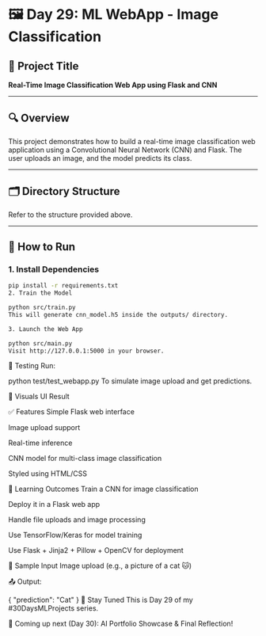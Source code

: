 # 🖼️ Day 29: ML WebApp - Image Classification

## 🧠 Project Title
**Real-Time Image Classification Web App using Flask and CNN**

---

## 🔍 Overview

This project demonstrates how to build a real-time image classification web application using a Convolutional Neural Network (CNN) and Flask. The user uploads an image, and the model predicts its class.

---

## 🗂️ Directory Structure

Refer to the structure provided above.

---

## 🚀 How to Run

### 1. Install Dependencies

```bash
pip install -r requirements.txt
2. Train the Model

python src/train.py
This will generate cnn_model.h5 inside the outputs/ directory.

3. Launch the Web App

python src/main.py
Visit http://127.0.0.1:5000 in your browser.
```
🧪 Testing
Run:

python test/test_webapp.py
To simulate image upload and get predictions.

📸 Visuals
UI	Result

✅ Features
Simple Flask web interface

Image upload support

Real-time inference

CNN model for multi-class image classification

Styled using HTML/CSS

🧠 Learning Outcomes
Train a CNN for image classification

Deploy it in a Flask web app

Handle file uploads and image processing

Use TensorFlow/Keras for model training

Use Flask + Jinja2 + Pillow + OpenCV for deployment

📌 Sample Input
Image upload (e.g., a picture of a cat 🐱)

📤 Output:

{
  "prediction": "Cat"
}
🧵 Stay Tuned
This is Day 29 of my #30DaysMLProjects series.

📅 Coming up next (Day 30):
AI Portfolio Showcase & Final Reflection!
